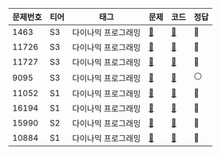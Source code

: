 |문제번호|티어|태그|문제|코드|정답|
|------|---|---|---|---|---|
|1463|S3|다이나믹 프로그래밍|[📄](https://www.acmicpc.net/problem/1463)|[🔑](https://github.com/Dohynghyng/algorithm-study/blob/main/Dynamic%20Programming/1463.py)|🔵|
|11726|S3|다이나믹 프로그래밍|[📄](https://www.acmicpc.net/problem/11726)|[🔑](https://github.com/Dohynghyng/algorithm-study/blob/main/Dynamic%20Programming/11726.py)|🔴|
|11727|S3|다이나믹 프로그래밍|[📄](https://www.acmicpc.net/problem/11727)|[🔑](https://github.com/Dohynghyng/algorithm-study/blob/main/Dynamic%20Programming/11727.py)|🔵|
|9095|S3|다이나믹 프로그래밍|[📄](https://www.acmicpc.net/problem/9095)|[🔑](https://github.com/Dohynghyng/algorithm-study/blob/main/Dynamic%20Programming/9095.py)|⚪|
|11052|S1|다이나믹 프로그래밍|[📄](https://www.acmicpc.net/problem/11052)|[🔑](https://github.com/Dohynghyng/algorithm-study/blob/main/Dynamic%20Programming/11052.py)|🔴|
|16194|S1|다이나믹 프로그래밍|[📄](https://www.acmicpc.net/problem/16194)|[🔑](https://github.com/Dohynghyng/algorithm-study/blob/main/Dynamic%20Programming/16194.py)|🔵|
|15990|S2|다이나믹 프로그래밍|[📄](https://www.acmicpc.net/problem/15990)|[🔑](https://github.com/Dohynghyng/algorithm-study/blob/main/Dynamic%20Programming/15990.py)|🔵|
|10884|S1|다이나믹 프로그래밍|[📄](https://www.acmicpc.net/problem/10884)|[🔑](https://github.com/Dohynghyng/algorithm-study/blob/main/Dynamic%20Programming/10884.py)|🔵


<!--
|1463|S3|다이나믹 프로그래밍|[📄](https://www.acmicpc.net/problem/1463)|[🔑](https://github.com/Dohynghyng/algorithm-study/blob/main/Dynamic%20Programming/1463.py)|🔵|
🔵⚪🔴
-->
